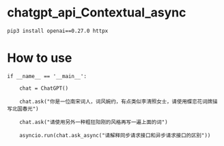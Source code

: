 # chatgpt_api_Contextual_async

```
pip3 install openai==0.27.0 httpx 
```

# How to use

```
if __name__ == '__main__':

    chat = ChatGPT()

    chat.ask("你是一位南宋词人，词风婉约，有点类似李清照女士，请使用蝶恋花词牌描写北国春光")

    chat.ask("请使用另外一种粗狂阳刚的风格再写一遍上面的词")

    asyncio.run(chat.ask_async("请解释同步请求接口和异步请求接口的区别"))
```
